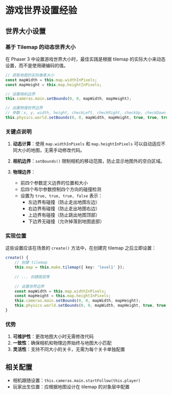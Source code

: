 # 游戏世界设置经验

## 世界大小设置

### 基于 Tilemap 的动态世界大小

在 Phaser 3 中设置游戏世界大小时，最佳实践是根据 tilemap 的实际大小来动态设置，而不是使用硬编码的值。

```typescript
// 获取地图的实际像素大小
const mapWidth = this.map.widthInPixels;
const mapHeight = this.map.heightInPixels;

// 设置相机边界
this.cameras.main.setBounds(0, 0, mapWidth, mapHeight);

// 设置物理世界边界
// 参数：x, y, width, height, checkLeft, checkRight, checkUp, checkDown
this.physics.world.setBounds(0, 0, mapWidth, mapHeight, true, true, true, false);
```

### 关键点说明

1. **动态计算**：使用 `map.widthInPixels` 和 `map.heightInPixels` 可以自动适应不同大小的地图，无需手动修改代码。

2. **相机边界**：`setBounds()` 限制相机的移动范围，防止显示地图外的空白区域。

3. **物理边界**：
   - 前四个参数定义边界的位置和大小
   - 后四个布尔参数控制四个方向的碰撞检测
   - 设置为 `true, true, true, false` 表示：
     - 左边界有碰撞（防止走出地图左边）
     - 右边界有碰撞（防止走出地图右边）
     - 上边界有碰撞（防止跳出地图顶部）
     - 下边界无碰撞（允许掉落到地图底部）

### 实现位置

这些设置应该在场景的 `create()` 方法中，在创建完 tilemap 之后立即设置：

```typescript
create() {
    // 创建 tilemap
    this.map = this.make.tilemap({ key: 'level1' });
    
    // ... 创建图层等
    
    // 设置世界边界
    const mapWidth = this.map.widthInPixels;
    const mapHeight = this.map.heightInPixels;
    this.cameras.main.setBounds(0, 0, mapWidth, mapHeight);
    this.physics.world.setBounds(0, 0, mapWidth, mapHeight, true, true, true, false);
}
```

### 优势

1. **可维护性**：更改地图大小时无需修改代码
2. **一致性**：确保相机和物理边界始终与地图大小匹配
3. **灵活性**：支持不同大小的关卡，无需为每个关卡单独配置

## 相关配置

- 相机跟随设置：`this.cameras.main.startFollow(this.player)`
- 玩家出生位置：应根据地图设计在 tilemap 的对象层中配置